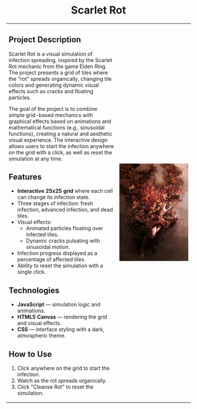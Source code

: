 <div align="center">

# Scarlet Rot 
</div>

<table>
<tr>
<td width="60%">

## Project Description

Scarlet Rot is a visual simulation of infection spreading, inspired by the Scarlet Rot mechanic from the game Elden Ring. The project presents a grid of tiles where the "rot" spreads organically, changing tile colors and generating dynamic visual effects such as cracks and floating particles.

The goal of the project is to combine simple grid-based mechanics with graphical effects based on animations and mathematical functions (e.g., sinusoidal functions), creating a natural and aesthetic visual experience. The interactive design allows users to start the infection anywhere on the grid with a click, as well as reset the simulation at any time.

## Features

- **Interactive 25x25 grid** where each cell can change its infection state.
- Three stages of infection: fresh infection, advanced infection, and dead tiles.
- Visual effects:
  - Animated particles floating over infected tiles.
  - Dynamic cracks pulsating with sinusoidal motion.
- Infection progress displayed as a percentage of affected tiles.
- Ability to reset the simulation with a single click.

## Technologies

- **JavaScript** — simulation logic and animations.
- **HTML5 Canvas** — rendering the grid and visual effects.
- **CSS** — interface styling with a dark, atmospheric theme.

## How to Use

1. Click anywhere on the grid to start the infection.
2. Watch as the rot spreads organically.
3. Click "Cleanse Rot" to reset the simulation.

</td>
<td>

<img src="images/preview.jpg" alt="Scarlet Rot Preview" width="100%">


</td>
</tr>
</table>
